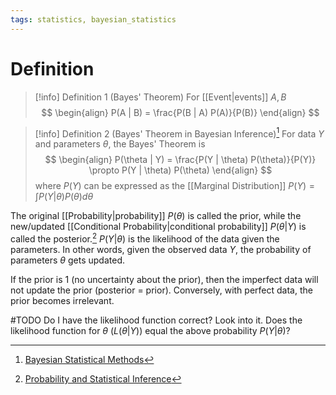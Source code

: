 ```yaml
---
tags: statistics, bayesian_statistics
---
```


# Definition

> [!info] Definition 1 (Bayes' Theorem)
> For [[Event|events]] $A, B$
> $$
> \begin{align}
> P(A | B) = \frac{P(B | A) P(A)}{P(B)}
> \end{align}
> $$

> [!info] Definition 2 (Bayes' Theorem in Bayesian Inference)[^2]
> For data $Y$ and parameters $\theta$, the Bayes' Theorem is
> $$
> \begin{align}
> P(\theta | Y) = \frac{P(Y | \theta) P(\theta)}{P(Y)} \propto P(Y | \theta) P(\theta)
> \end{align}
> $$
> where $P(Y)$ can be expressed as the [[Marginal Distribution]] $P(Y) = \int P(Y | \theta) P(\theta) d\theta$


The original [[Probability|probability]] $P(\theta)$ is called the prior, while the new/updated [[Conditional Probability|conditional probability]] $P(\theta | Y)$ is called the posterior.[^1] $P(Y | \theta)$ is the likelihood of the data given the parameters. In other words, given the observed data $Y$, the probability of parameters $\theta$ gets updated.

If the prior is $1$ (no uncertainty about the prior), then the imperfect data will not update the prior (posterior = prior). Conversely, with perfect data, the prior becomes irrelevant.

#TODO 
Do I have the likelihood function correct? Look into it.
Does the likelihood function for $\theta$ ($L(\theta | Y)$) equal the above probability $P(Y | \theta)$?

[^1]: [Probability and Statistical Inference](zotero://open-pdf/library/items/RM5FREYV?page=45)
[^2]: [Bayesian Statistical Methods](zotero://open-pdf/library/items/ELV3M9SP?page=34)